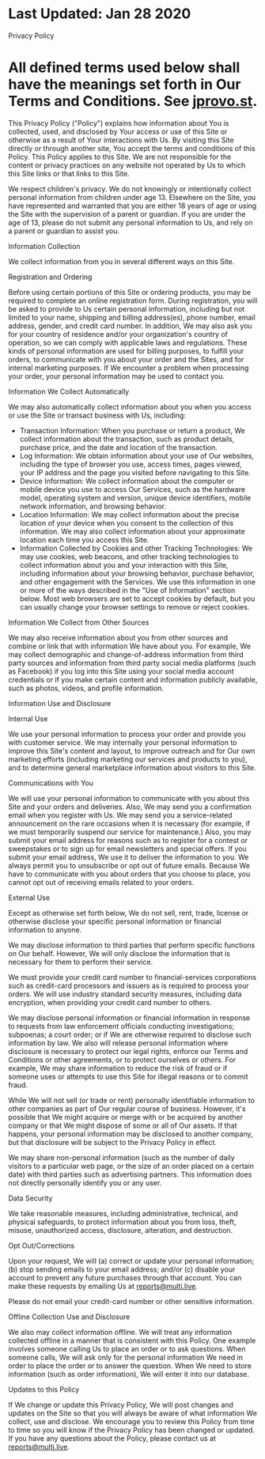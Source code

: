 Last Updated: Jan 28 2020
=========================

Privacy Policy

All defined terms used below shall have the meanings set forth in Our Terms and Conditions. See [jprovo.st](https://jprovo.st).
===========================================================================================================================================

This Privacy Policy ("Policy") explains how information about You is collected, used, and disclosed by Your access or use of this Site or otherwise as a result of Your interactions with Us. By visiting this Site directly or through another site, You accept the terms and conditions of this Policy. This Policy applies to this Site. We are not responsible for the content or privacy practices on any website not operated by Us to which this Site links or that links to this Site.

We respect children's privacy. We do not knowingly or intentionally collect personal information from children under age 13. Elsewhere on the Site, you have represented and warranted that you are either 18 years of age or using the Site with the supervision of a parent or guardian. If you are under the age of 13, please do not submit any personal information to Us, and rely on a parent or guardian to assist you.

Information Collection

We collect information from you in several different ways on this Site.

Registration and Ordering

Before using certain portions of this Site or ordering products, you may be required to complete an online registration form. During registration, you will be asked to provide to Us certain personal information, including but not limited to your name, shipping and billing address(es), phone number, email address, gender, and credit card number. In addition, We may also ask you for your country of residence and/or your organization's country of operation, so we can comply with applicable laws and regulations. These kinds of personal information are used for billing purposes, to fulfill your orders, to communicate with you about your order and the Sites, and for internal marketing purposes. If We encounter a problem when processing your order, your personal information may be used to contact you.

Information We Collect Automatically

We may also automatically collect information about you when you access or use the Site or transact business with Us, including:

-   Transaction Information:  When you purchase or return a product, We collect information about the transaction, such as product details, purchase price, and the date and location of the transaction.
-   Log Information: We obtain information about your use of Our websites, including the type of browser you use, access times, pages viewed, your IP address and the page you visited before navigating to this Site.
-   Device Information: We collect information about the computer or mobile device you use to access Our Services, such as the hardware model, operating system and version, unique device identifiers, mobile network information, and browsing behavior.
-   Location Information: We may collect information about the precise location of your device when you consent to the collection of this information. We may also collect information about your approximate location each time you access this Site.
-   Information Collected by Cookies and other Tracking Technologies: We may use cookies, web beacons, and other tracking technologies to collect information about you and your interaction with this Site, including information about your browsing behavior, purchase behavior, and other engagement with the Services. We use this information in one or more of the ways described in the "Use of Information" section below. Most web browsers are set to accept cookies by default, but you can usually change your browser settings to remove or reject cookies.

Information We Collect from Other Sources

We may also receive information about you from other sources and combine or link that with information We have about you. For example, We may collect demographic and change-of-address information from third party sources and information from third party social media platforms (such as Facebook) if you log into this Site using your social media account credentials or if you make certain content and information publicly available, such as photos, videos, and profile information.

Information Use and Disclosure

Internal Use

We use your personal information to process your order and provide you with customer service. We may internally your personal information to improve this Site's content and layout, to improve outreach and for Our own marketing efforts (including marketing our services and products to you), and to determine general marketplace information about visitors to this Site.

Communications with You

We will use your personal information to communicate with you about this Site and your orders and deliveries. Also, We may send you a confirmation email when you register with Us. We may send you a service-related announcement on the rare occasions when it is necessary (for example, if we must temporarily suspend our service for maintenance.) Also, you may submit your email address for reasons such as to register for a contest or sweepstakes or to sign up for email newsletters and special offers. If you submit your email address, We use it to deliver the information to you. We always permit you to unsubscribe or opt out of future emails. Because We have to communicate with you about orders that you choose to place, you cannot opt out of receiving emails related to your orders.

External Use

Except as otherwise set forth below, We do not sell, rent, trade, license or otherwise disclose your specific personal information or financial information to anyone.

We may disclose information to third parties that perform specific functions on Our behalf.  However, We will only disclose the information that is necessary for them to perform their service.

We must provide your credit card number to financial-services corporations such as credit-card processors and issuers as is required to process your orders.  We will use industry standard security measures, including data encryption, when providing your credit card number to others.

We may disclose personal information or financial information in response to requests from law enforcement officials conducting investigations; subpoenas; a court order; or if We are otherwise required to disclose such information by law. We also will release personal information where disclosure is necessary to protect our legal rights, enforce our Terms and Conditions or other agreements, or to protect ourselves or others. For example, We may share information to reduce the risk of fraud or if someone uses or attempts to use this Site for illegal reasons or to commit fraud.

While We will not sell (or trade or rent) personally identifiable information to other companies as part of Our regular course of business. However, it's possible that We might acquire or merge with or be acquired by another company or that We might dispose of some or all of Our assets. If that happens, your personal information may be disclosed to another company, but that disclosure will be subject to the Privacy Policy in effect.

We may share non-personal information (such as the number of daily visitors to a particular web page, or the size of an order placed on a certain date) with third parties such as advertising partners. This information does not directly personally identify you or any user.

Data Security

We take reasonable measures, including administrative, technical, and physical safeguards, to protect information about you from loss, theft, misuse, unauthorized access, disclosure, alteration, and destruction.

Opt Out/Corrections

Upon your request, We will (a) correct or update your personal information; (b) stop sending emails to your email address; and/or (c) disable your account to prevent any future purchases through that account. You can make these requests by emailing Us at reports@multi.live.

Please do not email your credit-card number or other sensitive information.

Offline Collection Use and Disclosure

We also may collect information offline. We will treat any information collected offline in a manner that is consistent with this Policy.  One example involves someone calling Us to place an order or to ask questions. When someone calls, We will ask only for the personal information We need in order to place the order or to answer the question. When We need to store information (such as order information), We will enter it into our database.

Updates to this Policy

If We change or update this Privacy Policy, We will post changes and updates on the Site so that you will always be aware of what information We collect, use and disclose. We encourage you to review this Policy from time to time so you will know if the Privacy Policy has been changed or updated. If you have any questions about the Policy, please contact us at reports@multi.live.
